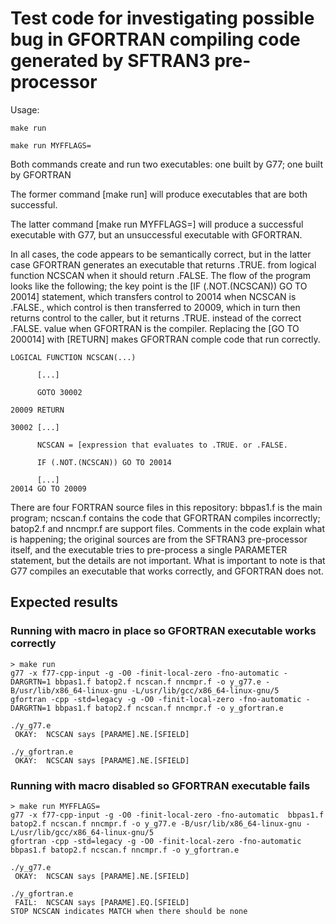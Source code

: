 # Test code for investigating possible bug in GFORTRAN compiling code generated by SFTRAN3 pre-processor

Usage:

    make run

    make run MYFFLAGS=

Both commands create and run two executables:  one built by G77; one built by GFORTRAN

The former command [make run] will produce executables that are both successful.

The latter command [make run MYFFLAGS=] will produce a successful executable with G77, but an unsuccessful executable with GFORTRAN.

In all cases, the code appears to be semantically correct, but in the latter case GFORTRAN generates an executable that returns .TRUE. from logical function NCSCAN when it should return .FALSE.  The flow of the program looks like the following; the key point is the [IF (.NOT.(NCSCAN)) GO TO 20014] statement, which transfers control to 20014 when NCSCAN is .FALSE., which control is then transferred to 20009, which in turn then returns control to the caller, but it returns .TRUE. instead of the correct .FALSE. value when GFORTRAN is the compiler.  Replacing the [GO TO 200014] with [RETURN] makes GFORTRAN comple code that run correctly.

    LOGICAL FUNCTION NCSCAN(...)

          [...]

          GOTO 30002

    20009 RETURN

    30002 [...]

          NCSCAN = [expression that evaluates to .TRUE. or .FALSE.

          IF (.NOT.(NCSCAN)) GO TO 20014

          [...]
    20014 GO TO 20009

There are four FORTRAN source files in this repository:  bbpas1.f is the main program; ncscan.f contains the code that GFORTRAN compiles incorrectly; batop2.f and nncmpr.f are support files.  Comments in the code explain what is happening; the original sources are from the SFTRAN3 pre-processor itself, and the executable tries to pre-process a single PARAMETER statement, but the details are not important.  What is important to note is that G77 compiles an executable that works correctly, and GFORTRAN does not.


## Expected results

### Running with macro in place so GFORTRAN executable works correctly

    > make run
    g77 -x f77-cpp-input -g -O0 -finit-local-zero -fno-automatic -DARGRTN=1 bbpas1.f batop2.f ncscan.f nncmpr.f -o y_g77.e -B/usr/lib/x86_64-linux-gnu -L/usr/lib/gcc/x86_64-linux-gnu/5
    gfortran -cpp -std=legacy -g -O0 -finit-local-zero -fno-automatic -DARGRTN=1 bbpas1.f batop2.f ncscan.f nncmpr.f -o y_gfortran.e

    ./y_g77.e
     OKAY:  NCSCAN says [PARAME].NE.[SFIELD]

    ./y_gfortran.e
     OKAY:  NCSCAN says [PARAME].NE.[SFIELD]

### Running with macro disabled so GFORTRAN executable fails

    > make run MYFFLAGS=
    g77 -x f77-cpp-input -g -O0 -finit-local-zero -fno-automatic  bbpas1.f batop2.f ncscan.f nncmpr.f -o y_g77.e -B/usr/lib/x86_64-linux-gnu -L/usr/lib/gcc/x86_64-linux-gnu/5
    gfortran -cpp -std=legacy -g -O0 -finit-local-zero -fno-automatic  bbpas1.f batop2.f ncscan.f nncmpr.f -o y_gfortran.e

    ./y_g77.e
     OKAY:  NCSCAN says [PARAME].NE.[SFIELD]

    ./y_gfortran.e
     FAIL:  NCSCAN says [PARAME].EQ.[SFIELD]
    STOP NCSCAN indicates MATCH when there should be none


